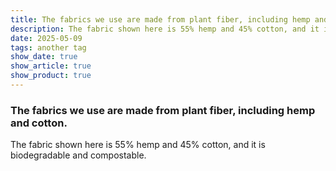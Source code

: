 ```yaml
---
title: The fabrics we use are made from plant fiber, including hemp and cotton.
description: The fabric shown here is 55% hemp and 45% cotton, and it is biodegradable and compostable.
date: 2025-05-09
tags: another tag
show_date: true
show_article: true
show_product: true
---
```

### The fabrics we use are made from plant fiber, including hemp and cotton.

The fabric shown here is 55% hemp and 45% cotton, and it is biodegradable and compostable.


